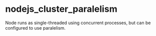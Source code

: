 # nodejs_cluster_paralelism

Node runs as single-threaded using concurrent processes, but can be configured to use paralelism.
